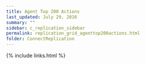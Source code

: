 ```yaml
---
title: Agent Top 200 Actions
last_updated: July 29, 2016
summary: ""
sidebar: c_replication_sidebar
permalink: replication_grid_agenttop200actions.html
folder: ConnectReplication
---
```





{% include links.html %}
